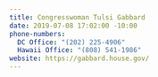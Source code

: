 ```yaml
---
title: Congresswoman Tulsi Gabbard
date: 2019-07-08 17:02:00 -10:00
phone-numbers:
  DC Office: "(202) 225-4906"
  Hawaii Office: "(808) 541-1986"
website: https://gabbard.house.gov/
---
```


